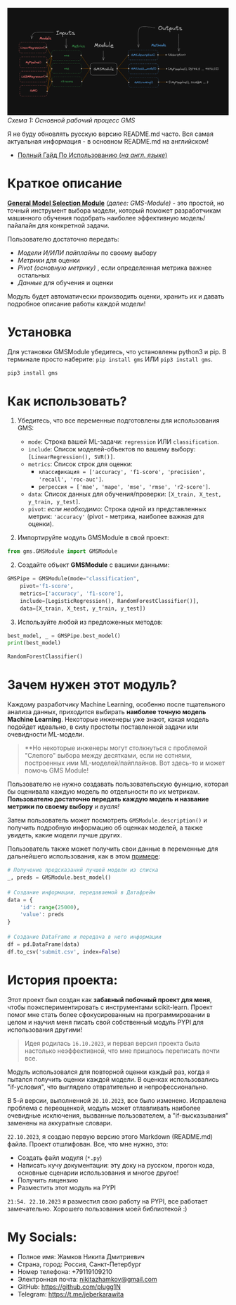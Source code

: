![](https://github.com/plugg1N/gms-module/blob/main/images/chart1.png?raw=true)
*Схема 1: Основной рабочий процесс GMS*

Я не буду обновлять русскую версию README.md часто. Вся самая актуальная информация - в основном README.md на английском! 

-  [Полный Гайд По Использованию (*на англ. языке*)](https://github.com/plugg1N/gms-module/blob/main/GUIDE.md)

# Краткое описание

**<ins>General Model Selection Module</ins>** *(далее: GMS-Module)* - это простой, но точный инструмент выбора модели, который поможет разработчикам машинного обучения подобрать наиболее эффективную модель/пайалайн для конкретной задачи.

Пользователю достаточно передать:
- *Модели И/ИЛИ пайплайны* по своему выбору
- *Метрики* для оценки
- *Pivot (основную метрику)* , если определенная метрика важнее остальных
- *Данные* для обучения и оценки

Модуль будет автоматически производить оценки, хранить их и давать подробное описание работы каждой модели!

# Установка

Для установки GMSModule убедитесь, что установлены python3 и pip. В терминале просто наберите:
`pip install gms` ИЛИ `pip3 install gms`.


```python
pip3 install gms
```

# Как использовать?

1. Убедитесь, что все переменные подготовлены для использования GMS:
	- `mode`: Строка вашей ML-задачи: `regression` ИЛИ `classification`.
	- `include`: Список моделей-объектов по вашему выбору: `[LinearRegression(), SVR()]`.
	- `metrics`: Список строк для оценки: 
		- `классификация = ['accuracy', 'f1-score', 'precision', 'recall', 'roc-auc']`.
		- `регрессия = ['mae', 'mape', 'mse', 'rmse', 'r2-score']`.
	- `data`: Список данных для обучения/проверки: 
		 `[X_train, X_test, y_train, y_test]`.
	- `pivot`: *если необходимо*: Строка одной из представленных метрик: `'accuracy'` (pivot - метрика, наиболее важная для оценки).

2. Импортируйте модуль GMSModule в свой проект:


```python
from gms.GMSModule import GMSModule
```


2. Создайте объект **GMSModule** с вашими данными:

```python
GMSPipe = GMSModule(mode="classification",
	pivot='f1-score',
	metrics=['accuracy', 'f1-score'],
	include=[LogisticRegression(), RandomForestClassifier()],
	data=[X_train, X_test, y_train, y_test])
```

3. Используйте любой из предложенных методов:

```python
best_model, _ = GMSPipe.best_model()
print(best_model)
```


```python
RandomForestClassifier()
```


# Зачем нужен этот модуль?

Каждому разработчику Machine Learning, особенно после тщательного анализа данных, приходится выбирать **наиболее точную модель Machine Learning**. Некоторые инженеры уже знают, какая модель подойдет идеально, в силу простоты поставленной задачи или очевидности ML-модели.

> **Но некоторые инженеры могут столкнуться с проблемой "Слепого" выбора
> между десятками, если не сотнями, построенных ими ML-моделей/пайплайнов. Вот здесь-то и может помочь GMS Module!

Пользователю не нужно создавать пользовательскую функцию, которая бы оценивала каждую модель по отдельности по их метрикам. **Пользователю достаточно передать каждую модель и название метрики по своему выбору** и *вуаля!*

Затем пользователь может посмотреть `GMSModule.description()` и получить подробную информацию об оценках моделей, а также увидеть, какие модели лучше других.

Пользователь также может получить свои данные в переменные для дальнейшего использования, как в этом <ins>примере</ins>:


```python
# Получение предсказаний лучшей модели из списка
_, preds = GMSModule.best_model()

# Создание информации, передаваемой в Датафрейм
data = {
	'id': range(25000),
	'value': preds
}

# Создание DataFrame и передача в него информации
df = pd.DataFrame(data)
df.to_csv('submit.csv', index=False)
```


# История проекта:


Этот проект был создан как **забавный побочный проект для меня**, чтобы поэкспериментировать с инструментами scikit-learn. Проект помог мне стать более сфокусированным на программировании в целом и научил меня писать свой собственный модуль PYPI для использования другими!

> Идея родилась `16.10.2023`, и первая версия проекта была настолько неэффективной, что мне пришлось переписать почти все.

Модуль использовался для повторной оценки каждый раз, когда я пытался получить оценки каждой модели. В оценках использовались "if-условия", что выглядело отвратительно и непрофессионально.

В 5-й версии, выполненной `20.10.2023`, все было изменено. Исправлена проблема с переоценкой, модуль может отлавливать наиболее очевидные исключения, вызванные пользователем, а "if-высказывания" заменены на аккуратные словари.

`22.10.2023`, я создаю первую версию этого Markdown (README.md) файла. Проект отшлифован. Все, что мне нужно, это:

- Создать файл модуля (`*.py`)
- Написать кучу документации: эту доку на русском, прогон кода, основные сценарии использования и многое другое!
- Получить лицензию
- Разместить этот модуль на PYPI

`21:54. 22.10.2023` я разместил свою работу на PYPI, все работает замечательно. Хорошего пользования моей библиотекой :)


# My Socials:

- Полное имя:  Жамков Никита Дмитриевич
- Страна, город:  Россия, Санкт-Петербург
- Номер телефона: +79119109210
- Электронная почта: nikitazhamkov@gmail.com
- GitHub: https://github.com/plugg1N
- Telegram: https://t.me/jeberkarawita
